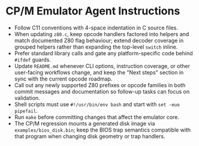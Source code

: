 # CP/M Emulator Agent Instructions

- Follow C11 conventions with 4-space indentation in C source files.
- When updating `z80.c`, keep opcode handlers factored into helpers and match documented Z80 flag behaviour; extend decoder coverage in grouped helpers rather than expanding the top-level `switch` inline.
- Prefer standard library calls and gate any platform-specific code behind `#ifdef` guards.
- Update `README.md` whenever CLI options, instruction coverage, or other user-facing workflows change, and keep the "Next steps" section in sync with the current opcode roadmap.
- Call out any newly supported Z80 prefixes or opcode families in both commit messages and documentation so follow-up tasks can focus on validation.
- Shell scripts must use `#!/usr/bin/env bash` and start with `set -euo pipefail`.
- Run `make` before committing changes that affect the emulator core.
- The CP/M regression mounts a generated disk image via `examples/bios_disk.bin`; keep the BIOS trap semantics compatible with that program when changing disk geometry or trap handlers.
